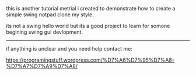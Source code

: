 this is another tutorial metrial i created to demonstrate how to create 
a simple swing notpad clone my style.

its not a swing hello world but its a good project to learn for somone begining swing
gui devlopment.

---------------------------

if anything is unclear and you need help contact me:

https://programingstuff.wordpress.com/%D7%A6%D7%95%D7%A8-%D7%A7%D7%A9%D7%A8/